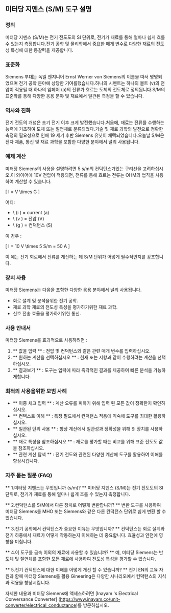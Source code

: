 ## 미터당 지멘스 (S/M) 도구 설명

### 정의
미터당 지멘스 (S/M)는 전기 전도도의 SI 단위로, 전기가 재료를 통해 얼마나 쉽게 흐를 수 있는지 측정합니다.전기 공학 및 물리학에서 중요한 매개 변수로 다양한 재료의 전도성 특성에 대한 통찰력을 제공합니다.

### 표준화
Siemens 부대는 독일 엔지니어 Ernst Werner von Siemens의 이름을 따서 명명되었으며 전기 공학 분야에 상당한 기여를했습니다.하나의 시멘트는 하나의 볼트 (v)의 전압이 적용될 때 하나의 암페어 (a)의 전류가 흐르는 도체의 전도체로 정의됩니다.S/M의 표준화를 통해 다양한 응용 분야 및 재료에서 일관된 측정을 할 수 있습니다.

### 역사와 진화
전기 전도의 개념은 초기 전기 이후 크게 발전했습니다.처음에, 재료는 전류를 수행하는 능력에 기초하여 도체 또는 절연체로 분류되었다.기술 및 재료 과학의 발전으로 정확한 측정의 필요성으로 인해 19 세기 후반 Siemens 유닛이 채택되었습니다.오늘날 S/M은 전자 제품, 통신 및 재료 과학을 포함한 다양한 분야에서 널리 사용됩니다.

### 예제 계산
미터당 Siemens의 사용을 설명하려면 5 s/m의 컨덕턴스가있는 구리선을 고려하십시오.이 와이어에 10V 전압이 적용되면, 전류를 통해 흐르는 전류는 OHM의 법칙을 사용하여 계산할 수 있습니다.

\[ I = V \times G \]

어디:
- \ (i \) = current (a)
- \ (v \) = 전압 (V)
- \ (g \) = 컨덕턴스 (S)

이 경우 :

\[ I = 10 V \times 5 S/m = 50 A \]

이 예는 전기 회로에서 전류를 계산하는 데 S/M 단위가 어떻게 필수적인지를 강조합니다.

### 장치 사용
미터당 Siemens는 다음을 포함한 다양한 응용 분야에서 널리 사용됩니다.
- 회로 설계 및 분석을위한 전기 공학.
- 재료 과학 재료의 전도성 특성을 평가하기위한 재료 과학.
- 신호 전송 효율을 평가하기위한 통신.

### 사용 안내서
미터당 Siemens를 효과적으로 사용하려면 :
1. ** 값을 입력 ** : 전압 및 컨덕턴스와 같은 관련 매개 변수를 입력하십시오.
2. ** 원하는 계산을 선택하십시오 ** : 현재 또는 저항과 같이 수행하려는 계산을 선택하십시오.
3. ** 결과보기 ** : 도구는 입력에 따라 즉각적인 결과를 제공하여 빠른 분석을 가능하게합니다.

### 최적의 사용을위한 모범 사례
- ** 이중 체크 입력 ** : 계산 오류를 피하기 위해 입력 된 모든 값이 정확한지 확인하십시오.
- ** 컨텍스트 이해 ** : 특정 필드에서 컨덕턴스 적용에 익숙해 도구를 최대한 활용하십시오.
- ** 일관된 단위 사용 ** : 항상 계산에서 일관성과 정확성을 위해 Si 장치를 사용하십시오.
- ** 재료 특성을 참조하십시오 ** : 재료를 평가할 때는 비교를 위해 표준 전도도 값을 참조하십시오.
- ** 관련 계산 탐색 ** : 전기 전도와 관련된 다양한 계산에 도구를 활용하여 이해를 향상시킵니다.

### 자주 묻는 질문 (FAQ)

** 1.미터당 지멘스는 무엇입니까 (s/m)? **
미터당 지멘스 (S/M)는 전기 전도도의 SI 단위로, 전기가 재료를 통해 얼마나 쉽게 흐를 수 있는지 측정합니다.

** 2.컨덕턴스를 S/M에서 다른 장치로 어떻게 변환합니까? **
변환 도구를 사용하여 미터당 Siemens를 MHO 또는 Siemens와 같은 다른 컨덕턴스 단위로 쉽게 변환 할 수 있습니다.

** 3.전기 공학에서 컨덕턴스가 중요한 이유는 무엇입니까? **
컨덕턴스는 회로 설계와 전기 하중에서 재료가 어떻게 작동하는지 이해하는 데 중요합니다. 효율성과 안전에 영향을 미칩니다.

** 4.이 도구를 금속 이외의 재료에 사용할 수 있습니까? **
예, 미터당 Siemens는 반도체 및 절연체를 포함한 모든 재료에 사용하여 전도성 특성을 평가할 수 있습니다.

** 5.전기 컨덕턴스에 대한 이해를 어떻게 개선 할 수 있습니까? **
전기 EN의 교육 자원과 함께 미터당 Siemens를 활용 Gineering은 다양한 시나리오에서 컨덕턴스의 지식과 적용을 향상시킵니다.

자세한 내용과 미터당 Siemens에 액세스하려면 [Inayam 's Electrical Conversance Converter] (https://www.inayam.co/unit-converter/electrical_conductance)를 방문하십시오.
